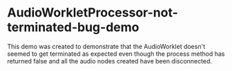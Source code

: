 # AudioWorkletProcessor-not-terminated-bug-demo
This demo was created to demonstrate that the AudioWorklet doesn't seemed to get terminated as expected even though the process method has returned false and all the audio nodes created have been disconnected.
